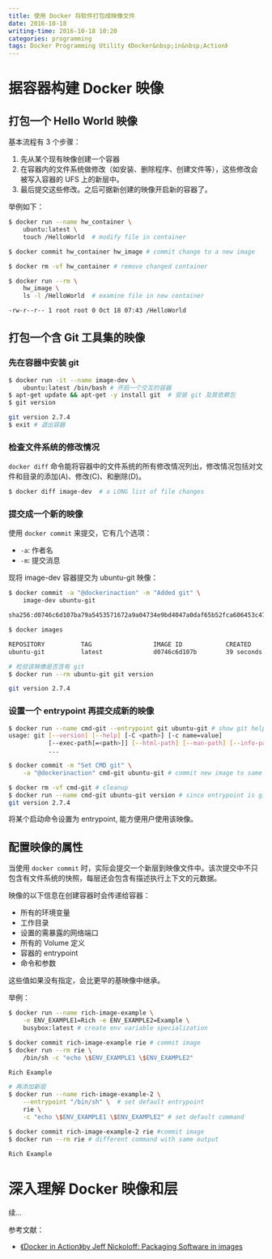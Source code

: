 ```yaml
---
title: 使用 Docker 将软件打包成映像文件
date: 2016-10-18
writing-time: 2016-10-18 10:20
categories: programming
tags: Docker Programming Utility 《Docker&nbsp;in&nbsp;Action》
---
```


# 据容器构建 Docker 映像

## 打包一个 Hello World 映像

基本流程有 3 个步骤：

1. 先从某个现有映像创建一个容器
2. 在容器内的文件系统做修改（如安装、删除程序、创建文件等），这些修改会被写入容器的 UFS 上的新层中。
3. 最后提交这些修改。之后可据新创建的映像开启新的容器了。

举例如下：

```bash
$ docker run --name hw_container \
    ubuntu:latest \
    touch /HelloWorld  # modify file in container

$ docker commit hw_container hw_image # commit change to a new image

$ docker rm -vf hw_container # remove changed container

$ docker run --rm \
    hw_image \
    ls -l /HelloWorld  # examine file in new container

-rw-r--r-- 1 root root 0 Oct 18 07:43 /HelloWorld
```

## 打包一个含 Git 工具集的映像

### 先在容器中安装 git

```bash
$ docker run -it --name image-dev \
    ubuntu:latest /bin/bash # 开启一个交互的容器
$ apt-get update && apt-get -y install git  # 安装 git 及其依赖包
$ git version

git version 2.7.4
$ exit # 退出容器
```

### 检查文件系统的修改情况

`docker diff` 命令能将容器中的文件系统的所有修改情况列出，修改情况包括对文件和目录的添加(A)、修改(C)、和删除(D)。

```bash
$ docker diff image-dev  # a LONG list of file changes

```


### 提交成一个新的映像

使用 `docker commit` 来提交，它有几个选项：

+ `-a`: 作者名
+ `-m`: 提交消息


现将 image-dev 容器提交为 ubuntu-git 映像：

```bash
$ docker commit -a "@dockerinaction" -m "Added git" \
    image-dev ubuntu-git

sha256:d0746c6d107ba79a5453571672a9a04734e9bd4047a0daf65b52fca606453c47

$ docker images

REPOSITORY          TAG                 IMAGE ID            CREATED             SIZE
ubuntu-git          latest              d0746c6d107b        39 seconds ago      254.5 MB

# 检验该映像是否含有 git 
$ docker run --rm ubuntu-git git version

git version 2.7.4
```

### 设置一个 entrypoint 再提交成新的映像

```bash
$ docker run --name cmd-git --entrypoint git ubuntu-git # show git help and exit
usage: git [--version] [--help] [-C <path>] [-c name=value]
           [--exec-path[=<path>]] [--html-path] [--man-path] [--info-path]
           ...

$ docker commit -m "Set CMD git" \
    -a "@dockerinaction" cmd-git ubuntu-git # commit new image to same name

$ docker rm -vf cmd-git # cleanup
$ docker run --name cmd-git ubuntu-git version # since entrypoint is git, will exec `git version`
git version 2.7.4
```

将某个启动命令设置为 entrypoint, 能方便用户使用该映像。

## 配置映像的属性

当使用 `docker commit` 时，实际会提交一个新层到映像文件中。该次提交中不只包含有文件系统的快照，每层还会包含有描述执行上下文的元数据。

映像的以下信息在创建容器时会传递给容器：

+ 所有的环境变量
+ 工作目录
+ 设置的需暴露的网络端口
+ 所有的 Volume 定义
+ 容器的 entrypoint
+ 命令和参数


这些值如果没有指定，会比更早的基映像中继承。

举例：

```bash
$ docker run --name rich-image-example \
    -e ENV_EXAMPLE1=Rich -e ENV_EXAMPLE2=Example \
    busybox:latest # create env variable specialization

$ docker commit rich-image-example rie # commit image
$ docker run --rm rie \
    /bin/sh -c "echo \$ENV_EXAMPLE1 \$ENV_EXAMPLE2"

Rich Example

# 再添加新层
$ docker run --name rich-image-example-2 \
    --entrypoint "/bin/sh" \  # set default entrypoint
    rie \
    -c "echo \$ENV_EXAMPLE1 \$ENV_EXAMPLE2" # set default command

$ docker commit rich-image-example-2 rie #commit image
$ docker run --rm rie # different command with same output

Rich Example
```

# 深入理解 Docker 映像和层

续...


参考文献： 

+ [《Docker in Action》by Jeff Nickoloff: Packaging Software in images](https://www.amazon.com/Docker-Action-Jeff-Nickoloff/dp/1633430235/)
